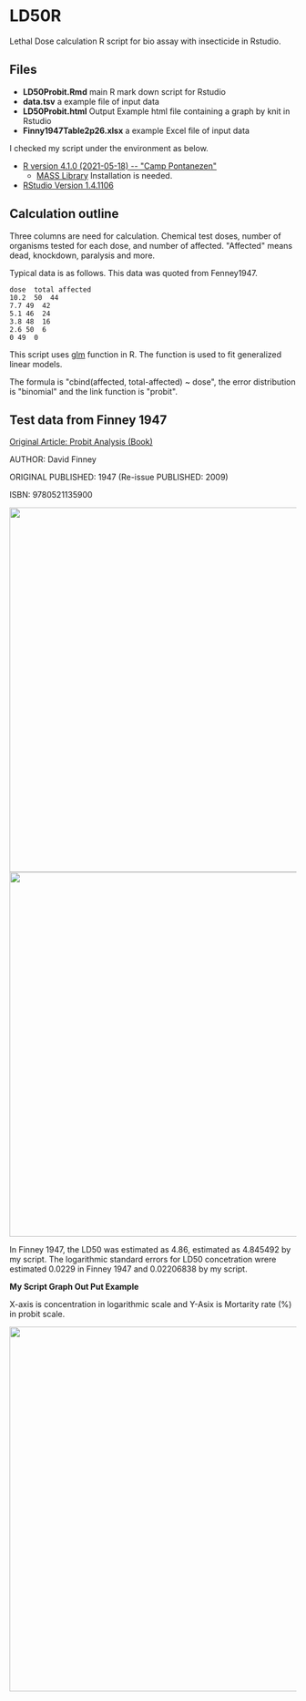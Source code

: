 # LD50R

Lethal Dose calculation R script for bio assay with insecticide in Rstudio. 

## Files

* **LD50Probit.Rmd**    main R mark down script for Rstudio
* **data.tsv**          a example file of input data
* **LD50Probit.html**   Output Example html file containing a graph by knit in Rstudio
* **Finny1947Table2p26.xlsx** a example Excel file of input data
 
I checked my script under the environment as below.

* [R version 4.1.0 (2021-05-18) -- "Camp Pontanezen"](https://cran.r-project.org/)
  * [MASS Library](https://cran.r-project.org/web/packages/MASS/index.html) Installation is needed.
* [RStudio Version 1.4.1106](https://www.rstudio.com/)

## Calculation outline

Three columns are need for calculation. Chemical test doses, number of organisms tested for each dose, and number of affected. "Affected" means dead, knockdown, paralysis and more. 

Typical data is as follows. This data was quoted from Fenney1947.

```
dose  total affected
10.2  50  44
7.7 49  42
5.1 46  24
3.8 48  16
2.6 50  6
0 49  0
```

This script uses 
[glm](https://www.rdocumentation.org/packages/stats/versions/3.6.2/topics/glm)
 function in R. The function is used to fit generalized linear models.

The formula is "cbind(affected, total-affected) ~ dose", the error distribution is "binomial" and the link function is "probit".


## Test data from Finney 1947

[Original Article: Probit Analysis (Book)](https://www.cambridge.org/gb/academic/subjects/statistics-probability/statistics-econometrics-finance-and-insurance/probit-analysis?format=PB&isbn=9780521135900)

AUTHOR: David Finney

ORIGINAL PUBLISHED: 1947 (Re-issue PUBLISHED: 2009) 

ISBN: 9780521135900

<img src="https://github.com/oskomagata/LD50R/blob/images/Finny2.png" width="640px">

<img src="https://github.com/oskomagata/LD50R/blob/images/Finny8.png" width="640px">

In Finney 1947, the LD50 was estimated as 4.86, estimated as 4.845492 by my script.
The logarithmic standard errors for LD50 concetration wrere estimated 0.0229 in Finney 1947 and 0.02206838 by my script.

**My Script Graph Out Put Example** 

X-axis is concentration in logarithmic scale and Y-Asix is Mortarity rate (%) in probit scale. 

<img src="https://github.com/oskomagata/LD50R/blob/images/outputGraph1.png" width="640px">


